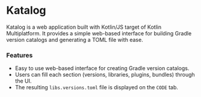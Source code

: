 # Katalog

Katalog is a web application built with Kotlin/JS target of Kotlin Multiplatform. It provides a simple web-based interface for building Gradle version catalogs and generating a TOML file with ease.

### Features
- Easy to use web-based interface for creating Gradle version catalogs.
- Users can fill each section (versions, libraries, plugins, bundles) through the UI.
- The resulting `libs.versions.toml` file is displayed on the `CODE` tab.